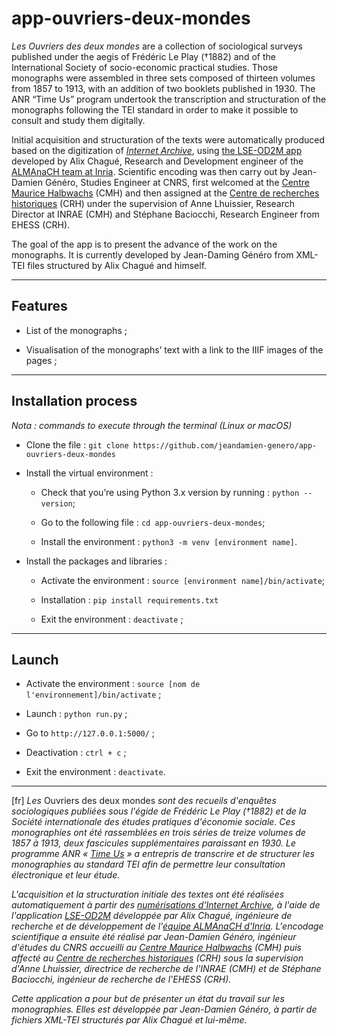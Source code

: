 # app-ouvriers-deux-mondes

_Les Ouvriers des deux mondes_ are a collection of sociological surveys published under the aegis of Frédéric Le Play (†1882) and of the International Society of socio-economic practical studies. Those monographs were assembled in three sets composed of thirteen volumes from 1857 to 1913, with an addition of two booklets published in 1930. The ANR “Time Us” program undertook the transcription and structuration of the monographs following the TEI standard in order to make it possible to consult and study them digitally. 

Initial acquisition and structuration of the texts were automatically produced based on the digitization of _[Internet Archive](http://timeusage.paris.inria.fr/mediawiki/index.php/Aper%C3%A7u_des_%C3%A9tats#Les_Ouvriers_des_Mondes)_, using [the LSE-OD2M app](https://gitlab.inria.fr/almanach/time-us/LSE-OD2M) developed by Alix Chagué, Research and Development engineer of the [ALMAnaCH team at Inria](https://team.inria.fr/almanach/fr/). Scientific encoding was then carry out by Jean-Damien Généro, Studies Engineer at CNRS, first welcomed at the [Centre Maurice Halbwachs](https://www.cmh.ens.fr/) (CMH) and then assigned at the [Centre de recherches historiques](http://crh.ehess.fr/) (CRH) under the supervision of Anne Lhuissier, Research Director at INRAE (CMH) and Stéphane Baciocchi, Research Engineer from EHESS (CRH).
 
The goal of the app is to present the advance of the work on the monographs. It is currently developed by Jean-Daming Généro from XML-TEI files structured by Alix Chagué and himself.

---

## Features

- List of the monographs ;

- Visualisation of the monographs’ text with a link to the IIIF images of the pages ;

---

## Installation process

_Nota : commands to execute through the terminal (Linux or macOS)_

  * Clone the file : ```git clone https://github.com/jeandamien-genero/app-ouvriers-deux-mondes```
  
  * Install the virtual environment :
  
    * Check that you’re using Python 3.x version by running : ```python --version```;
    
    * Go to the following file  : ```cd app-ouvriers-deux-mondes```;
    
    * Install the environment : ```python3 -m venv [environment name]```.
  
  * Install the packages and libraries :
  
    * Activate the environment  : ```source [environment name]/bin/activate```;
    
    * Installation : `pip install requirements.txt`
    
    * Exit the environment : ```deactivate``` ;
 
 ---

## Launch
  
  * Activate the environment : ```source [nom de l'environnement]/bin/activate``` ;
    
  * Launch : ```python run.py``` ;
    
  * Go to ```http://127.0.0.1:5000/``` ;
    
  * Deactivation : ```ctrl + c``` ;
    
  * Exit the environment : ```deactivate```.

---

[fr] _Les_ Ouvriers des deux mondes _sont des recueils d'enquêtes sociologiques publiées sous l'égide de Frédéric Le Play (†1882) et de la Société internationale des études pratiques d'économie sociale. Ces monographies ont été rassemblées en trois séries de treize volumes de 1857 à 1913, deux fascicules supplémentaires paraissant en 1930. Le programme ANR « [Time Us](http://larhra.ish-lyon.cnrs.fr/anr-time-us) » a entrepris de transcrire et de structurer les monographies au standard TEI afin de permettre leur consultation électronique et leur étude._

_L'acquisition et la structuration initiale des textes ont été réalisées automatiquement à partir des [numérisations d'Internet Archive](http://timeusage.paris.inria.fr/mediawiki/index.php/Aper%C3%A7u_des_%C3%A9tats#Les_Ouvriers_des_Mondes), à l'aide de l'application [LSE-OD2M](https://gitlab.inria.fr/almanach/time-us/LSE-OD2M) développée par Alix Chagué, ingénieure de recherche et de développement de l'[équipe ALMAnaCH d'Inria](https://team.inria.fr/almanach/fr/). L'encodage scientifique a ensuite été réalisé par Jean-Damien Généro, ingénieur d'études du CNRS accueilli au [Centre Maurice Halbwachs](https://www.cmh.ens.fr/) (CMH) puis affecté au [Centre de recherches historiques](http://crh.ehess.fr/) (CRH) sous la supervision d'Anne Lhuissier, directrice de recherche de l'INRAE (CMH) et de Stéphane Baciocchi, ingénieur de recherche de l'EHESS (CRH)._

_Cette application a pour but de présenter un état du travail sur les monographies. Elles est développée par Jean-Damien Généro, à partir de fichiers XML-TEI structurés par Alix Chagué et lui-même._
